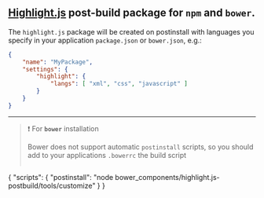 ## [Highlight.js](https://highlightjs.org/) post-build package for `npm` and `bower`.


The `highlight.js` package will be created on postinstall with languages you specify in your application `package.json` or `bower.json`, e.g.:

```json
{
    "name": "MyPackage",
    "settings": {
        "highlight": {
            "langs": [ "xml", "css", "javascript" ]
        }
    }
}
```

---

> :exclamation: For **`bower`** installation
> 
> Bower does not support automatic `postinstall` scripts, so you should add to your applications `.bowerrc` the build script
> ```json
{
    "scripts": {
        "postinstall": "node bower_components/highlight.js-postbuild/tools/customize"
    }
}
> ```

